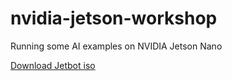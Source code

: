 # nvidia-jetson-workshop
Running some AI examples on NVIDIA Jetson Nano

[Download Jetbot iso](https://drive.google.com/open?id=10JGJ-hNSxSkk5lMgKs0YmezjONWFeNAR)
